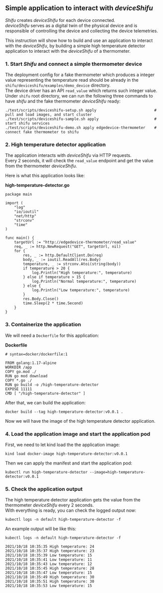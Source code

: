 ## Simple application to interact with *deviceShifu*
*Shifu* creates *deviceShifu* for each device connected. \
*deviceShifu* serves as a digital twin of the physical device and is responsible of controlling the device and collecting the device telemetries.

This instruction will show how to build and use an application to interact with the *deviceShifu*, by building a simple high temperature detector application to interact with the *deviceShifu* of a thermometer.

### 1. Start *Shifu* and connect a simple thermometer device
The deployment config for a fake thermometer which produces a integer value representing the temperature read should be already in the `shifu/deviceshifu/examples/demo_device` directory.\
The device driver has an API `read_value` which returns such integer value.
Under `shifu` root directory, we can run the following three commands to have *shifu* and the fake thermometer *deviceShifu* ready:
```
./test/scripts/deviceshifu-setup.sh apply                          # pull and load images, and start cluster
./test/scripts/deviceshifu-sample.sh apply                         # start shifu services
./test/scripts/deviceshifu-demo.sh apply edgedevice-thermometer    # connect fake thermometer to shifu
```
### 2. High temperature detector application
The application interacts with *deviceShifu* via HTTP requests.\
Every 2 seconds, it will check the `read_value` endpoint and get the value from the thermometer *deviceShifu*. 

Here is what this application looks like:

**high-temperature-detector.go**
```
package main

import (
	"log"
	"io/ioutil"
	"net/http"
	"strconv"
	"time"
)

func main() {
	targetUrl := "http://edgedevice-thermometer/read_value"
	req, _ := http.NewRequest("GET", targetUrl, nil)
	for {
		res, _ := http.DefaultClient.Do(req)
		body, _ := ioutil.ReadAll(res.Body)
		temperature, _ := strconv.Atoi(string(body))
		if temperature > 20 {
			log.Println("High temperature:", temperature)
		} else if temperature > 15 {
			log.Println("Normal temperature:", temperature)
		} else {
			log.Println("Low temperature:", temperature)
		}
		res.Body.Close()
		time.Sleep(2 * time.Second)
	}
}
```

### 3. Containerize the application
We will need a `Dockerfile` for this application:

**Dockerfile**
```
# syntax=docker/dockerfile:1

FROM golang:1.17-alpine
WORKDIR /app
COPY go.mod ./
RUN go mod download
COPY *.go ./
RUN go build -o /high-temperature-detector
EXPOSE 11111
CMD [ "/high-temperature-detector" ] 
```

After that, we can build the application:

```
docker build --tag high-temperature-detector:v0.0.1 .
```

Now we will have the image of the high temperature detector application.

### 4. Load the application image and start the application pod

First, we need to let kind load the the application image:
```
kind load docker-image high-temperature-detector:v0.0.1
```
Then we can apply the manifest and start the application pod:
```
kubectl run high-temperature-detector --image=high-temperature-detector:v0.0.1
```

### 5. Check the application output

The high temperature detector application gets the value from the thermometer *deviceShifu* every 2 seconds.\
With everything is ready, you can check the logged output now:
```
kubectl logs -n default high-temperature-detector -f
```
An example output will be like this:
```
kubectl logs -n default high-temperature-detector -f

2021/10/18 10:35:35 High temperature: 24
2021/10/18 10:35:37 High temperature: 23
2021/10/18 10:35:39 Low temperature: 15
2021/10/18 10:35:41 Low temperature: 11
2021/10/18 10:35:43 Low temperature: 12
2021/10/18 10:35:45 High temperature: 28
2021/10/18 10:35:47 Low temperature: 15
2021/10/18 10:35:49 High temperature: 30
2021/10/18 10:35:51 High temperature: 30
2021/10/18 10:35:53 Low temperature: 15

